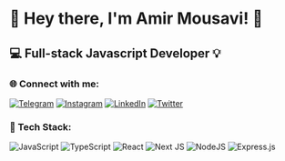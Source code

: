 # 👋 Hey there, I'm Amir Mousavi! 🚀 

## 💻 Full-stack Javascript Developer 💡

### 🌐 Connect with me:
  [![Telegram](https://img.shields.io/badge/Telegram-%232CA5E0.svg?logo=telegram&logoColor=white)](https://t.me/mosiyw)
  [![Instagram](https://img.shields.io/badge/Instagram-%23E4405F.svg?logo=Instagram&logoColor=white)](https://instagram.com/mosiyw)
  [![LinkedIn](https://img.shields.io/badge/LinkedIn-%230077B5.svg?logo=linkedin&logoColor=white)](https://linkedin.com/in/amir-mousavi-510b25196)
  [![Twitter](https://img.shields.io/badge/Twitter-%231DA1F2.svg?logo=Twitter&logoColor=white)](https://twitter.com/mosiyw)

### 🚀 Tech Stack:
<div align="left">
  <img src="https://img.shields.io/badge/javascript-%23323330.svg?style=for-the-badge&logo=javascript&logoColor=%23F7DF1E" alt="JavaScript">
  <img src="https://img.shields.io/badge/typescript-%23007ACC.svg?style=for-the-badge&logo=typescript&logoColor=white" alt="TypeScript">
  <img src="https://img.shields.io/badge/react-%2320232a.svg?style=for-the-badge&logo=react&logoColor=%2361DAFB" alt="React">
  <img src="https://img.shields.io/badge/Next-black?style=for-the-badge&logo=next.js&logoColor=white" alt="Next JS">
  <img src="https://img.shields.io/badge/node.js-6DA55F?style=for-the-badge&logo=node.js&logoColor=white" alt="NodeJS">
  <img src="https://img.shields.io/badge/express.js-%23404d59.svg?style=for-the-badge&logo=express&logoColor=%2361DAFB" alt="Express.js">
</div>

